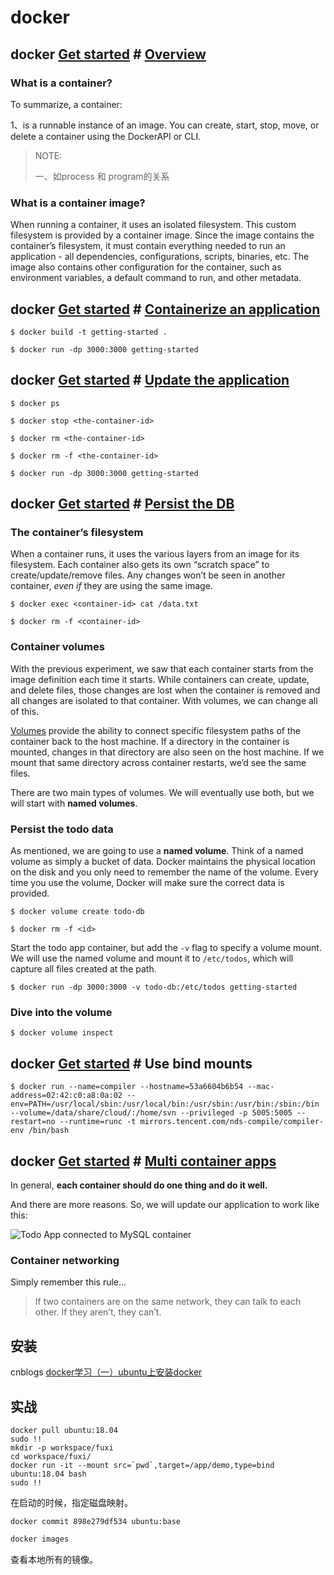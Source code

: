 # docker



## docker [Get started](https://docs.docker.com/get-started/) # [Overview](https://docs.docker.com/get-started/)

### What is a container?

To summarize, a container:

1、is a runnable instance of an image. You can create, start, stop, move, or delete a container using the DockerAPI or CLI.

> NOTE:
>
> 一、如process 和 program的关系



### What is a container image?

When running a container, it uses an isolated filesystem. This custom filesystem is provided by a container image. Since the image contains the container’s filesystem, it must contain everything needed to run an application - all dependencies, configurations, scripts, binaries, etc. The image also contains other configuration for the container, such as environment variables, a default command to run, and other metadata.



## docker [Get started](https://docs.docker.com/get-started/) # [Containerize an application](https://docs.docker.com/get-started/02_our_app/)

```shell
$ docker build -t getting-started .
```



```shell
$ docker run -dp 3000:3000 getting-started
```



## docker [Get started](https://docs.docker.com/get-started/) # [Update the application](https://docs.docker.com/get-started/03_updating_app/)



```shell
$ docker ps
```



```shell
$ docker stop <the-container-id>
```



```shell
$ docker rm <the-container-id>
```



```shell
$ docker rm -f <the-container-id>
```



```shell
$ docker run -dp 3000:3000 getting-started
```



## docker [Get started](https://docs.docker.com/get-started/) # [Persist the DB](https://docs.docker.com/get-started/05_persisting_data/)



### The container’s filesystem

When a container runs, it uses the various layers from an image for its filesystem. Each container also gets its own “scratch space” to create/update/remove files. Any changes won’t be seen in another container, *even if* they are using the same image.



```shell
$ docker exec <container-id> cat /data.txt
```



```shell
$ docker rm -f <container-id>
```



### Container volumes

With the previous experiment, we saw that each container starts from the image definition each time it starts. While containers can create, update, and delete files, those changes are lost when the container is removed and all changes are isolated to that container. With volumes, we can change all of this.

[Volumes](https://docs.docker.com/storage/volumes/) provide the ability to connect specific filesystem paths of the container back to the host machine. If a directory in the container is mounted, changes in that directory are also seen on the host machine. If we mount that same directory across container restarts, we’d see the same files.

There are two main types of volumes. We will eventually use both, but we will start with **named volumes**.

### Persist the todo data

As mentioned, we are going to use a **named volume**. Think of a named volume as simply a bucket of data. Docker maintains the physical location on the disk and you only need to remember the name of the volume. Every time you use the volume, Docker will make sure the correct data is provided.



```shell
$ docker volume create todo-db
```



```shell
$ docker rm -f <id>
```

Start the todo app container, but add the `-v` flag to specify a volume mount. We will use the named volume and mount it to `/etc/todos`, which will capture all files created at the path.

```shell
$ docker run -dp 3000:3000 -v todo-db:/etc/todos getting-started
```

### Dive into the volume



```shell
$ docker volume inspect
```



## docker [Get started](https://docs.docker.com/get-started/) # Use bind mounts

```shell
$ docker run --name=compiler --hostname=53a6604b6b54 --mac-address=02:42:c0:a8:0a:02 --env=PATH=/usr/local/sbin:/usr/local/bin:/usr/sbin:/usr/bin:/sbin:/bin --volume=/data/share/cloud/:/home/svn --privileged -p 5005:5005 --restart=no --runtime=runc -t mirrors.tencent.com/nds-compile/compiler-env /bin/bash
```





## docker [Get started](https://docs.docker.com/get-started/) # [Multi container apps](https://docs.docker.com/get-started/07_multi_container/)

In general, **each container should do one thing and do it well.**

And there are more reasons. So, we will update our application to work like this:

![Todo App connected to MySQL container](https://docs.docker.com/get-started/images/multi-app-architecture.png)

### Container networking

Simply remember this rule...

> If two containers are on the same network, they can talk to each other. If they aren’t, they can’t.



## 安装

cnblogs [docker学习（一）ubuntu上安装docker](https://www.cnblogs.com/walker-lin/p/11214127.html)



## 实战

```shell
docker pull ubuntu:18.04
sudo !!
mkdir -p workspace/fuxi
cd workspace/fuxi/
docker run -it --mount src=`pwd`,target=/app/demo,type=bind ubuntu:18.04 bash
sudo !!
```

在启动的时候，指定磁盘映射。

```
docker commit 898e279df534 ubuntu:base
```



```sh
docker images
```

查看本地所有的镜像。

